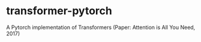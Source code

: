 # transformer-pytorch
 A Pytorch implementation of Transformers (Paper: Attention is All You Need, 2017)
